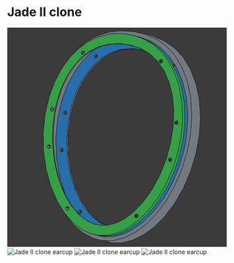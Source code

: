# Jade II clone
![Jade II clone earcup](./media/jade_ii_earcup.png)
![Jade II clone earcup](./media/jade_ii_earcup_yoke_prototype.png)
![Jade II clone earcup](./media/jade_ii_earcup_with_pads_prototype.png)
![Jade II clone earcup](./media/jade_ii_earcup_yoke_with_pads_prototype.png)
